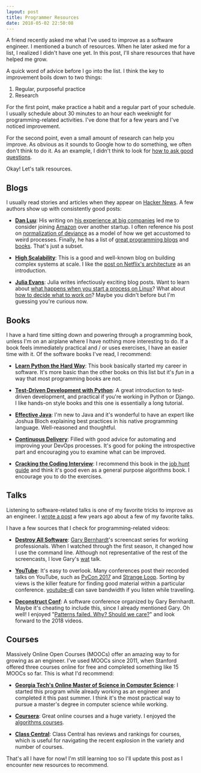 ```yaml
---
layout: post
title: Programmer Resources
date: 2018-05-02 22:50:08
---
```


A friend recently asked me what I've used to improve as a software engineer.
I mentioned a bunch of resources. When he later asked me for a list, I
realized I didn't have one yet. In this post, I'll share resources that have
helped me grow.

A quick word of advice before I go into the list. I think the key
to improvement boils down to two things:

1. Regular, purposeful practice
2. Research

For the first point, make practice a habit and a regular part of your schedule.
I usually schedule about 30 minutes to an hour each weeknight for
programming-related activities. I've done that for a few years and I've noticed
improvement.

For the second point, even a small amount of research can
help you improve. As obvious as it sounds to Google how to do something, we
often don't think to do it. As an example, I didn't think to look for [how to
ask good questions](https://jvns.ca/blog/good-questions/).

Okay! Let's talk resources.

## Blogs

I usually read stories and
articles when they appear on [Hacker News](https://news.ycombinator.com/). A few
authors show up with consistently good posts:

* **[Dan Luu](http://danluu.com/)**: His
    writing on [his experience at big
    companies](http://danluu.com/startup-tradeoffs/) led me to consider
    joining [Amazon](http://amazon.com/) over another startup.
    I often reference his post on [normalization of
    deviance](http://danluu.com/wat/) as a model of how we get accustomed to
    weird processes. Finally, he has a list of [great programming
    blogs](http://danluu.com/programming-blogs/) and
    [books](http://danluu.com/programming-books/). That's just a subset.

* **[High Scalability](http://highscalability.com/)**: This is a good and
    well-known blog on building complex
    systems at scale. I like the [post on Netflix's
    architecture](http://highscalability.com/blog/2017/12/11/netflix-what-happens-when-you-press-play.html)
    as an introduction.

* **[Julia Evans](https://jvns.ca/)**: Julia writes infectiously exciting blog posts.
    Want to learn about [what happens when you start a process on
    Linux](https://jvns.ca/blog/2016/10/04/exec-will-eat-your-brain/)? What
    about [how to decide what to work
    on](https://jvns.ca/blog/2016/08/16/how-do-you-work-on-something-important/)?
    Maybe you didn't before but I'm guessing you're curious now.


## Books

I have a hard time sitting down and powering through a programming book, unless
I'm on an airplane where I have nothing more interesting to do. If a book feels
immediately practical and / or uses exercises, I have an easier time with it. Of
the software books I've read, I recommend:

* **[Learn Python the Hard Way](https://learnpythonthehardway.org/)**: This book
    basically started my career in software. It's more basic than the other
    books on this list but it's _fun_ in a way that most programming books are not.

* **[Test-Driven Development with Python](https://www.obeythetestinggoat.com/)**:
    A great introduction to test-driven development, and practical if you're
    working in Python or Django. I like hands-on style books and this one is
    essentially a long tutorial.

* **[Effective
    Java](https://www.amazon.com/Effective-Java-3rd-Joshua-Bloch/dp/0134685997)**:
    I'm new to Java and it's wonderful to have an expert like Joshua Bloch
    explaining best practices in his native programming language. Well-reasoned and
    thoughtful.

* **[Continuous
    Delivery](https://www.amazon.com/Continuous-Delivery-Deployment-Automation-Addison-Wesley/dp/0321601912)**:
    Filled with good advice for automating and improving your DevOps processes.
    It's good for poking the introspective part and encouraging you to examine
    what can be improved.

* **[Cracking the Coding
    Interview](https://www.amazon.com/Cracking-Coding-Interview-Programming-Questions/dp/0984782850)**:
    I recommend this book in the [job hunt
    guide](https://www.kevinlondon.com/2016/01/21/job-hunt-guide.html) and think
    it's good even as a general purpose algorithms book. I encourage you to do
    the exercises.

## Talks

Listening to software-related talks is one of my favorite tricks to improve as
an engineer. I [wrote
a post](https://www.kevinlondon.com/2015/09/10/10-software-talks-to-listen-to.html)
a few years ago about a few of my favorite talks.

I have a few sources that I check for programming-related videos:

* **[Destroy All Software](https://www.destroyallsoftware.com/screencasts)**: [Gary
    Bernhardt](https://twitter.com/garybernhardt)'s screencast series for
    working professionals. When I watched through the first season,
    it changed how I use the command line. Although not representative of
    the rest of the screencasts, I love Gary's
    [wat](https://www.destroyallsoftware.com/talks/wat) talk.

* **[YouTube](https://www.youtube.com)**: It's easy to overlook.
    Many conferences post their recorded talks on YouTube, such as [PyCon
    2017](https://www.youtube.com/channel/UCrJhliKNQ8g0qoE_zvL8eVg) and [Strange
    Loop](https://www.youtube.com/channel/UC_QIfHvN9auy2CoOdSfMWDw/playlists).
    Sorting by views is the killer feature for finding good material within
    a particular conference. [youtube-dl](https://github.com/rg3/youtube-dl) can
    save bandwidth if you listen while travelling.

* **[Deconstruct
    Conf](https://www.deconstructconf.com/)**: A software conference organized
    by Gary Bernhardt. Maybe it's cheating to include this, since I already
    mentioned Gary. Oh well! I enjoyed
    "[Patterns failed. Why? Should we
    care?](https://www.deconstructconf.com/2017/brian-marick-patterns-failed-why-should-we-care)"
    and look forward to the 2018 videos.

## Courses

Massively Online Open Courses (MOOCs) offer an amazing way to for growing as an
engineer. I've used MOOCs since 2011, when Stanford offered three courses online
for free and completed something like 15 MOOCs so far. This is what I'd recommend:

* **[Georgia Tech's Online Master of Science in Computer
    Science](https://www.omscs.gatech.edu/)**: I started this program while
    already working as an engineer and completed it this past summer.
    I think it's the most practical way
    to pursue a master's degree in computer science while working.

* **[Coursera](https://www.coursera.org/)**: Great online courses and a huge
    variety.  I enjoyed the [algorithms
    courses](https://www.coursera.org/specializations/algorithms).

* **[Class Central](https://www.class-central.com/report/top-moocs/)**: Class
    Central has reviews and rankings for courses, which is useful for navigating
    the recent explosion in the variety and number of courses.


That's all I have for now! I'm still learning too so I'll update this post as
I encounter new resources to recommend.
